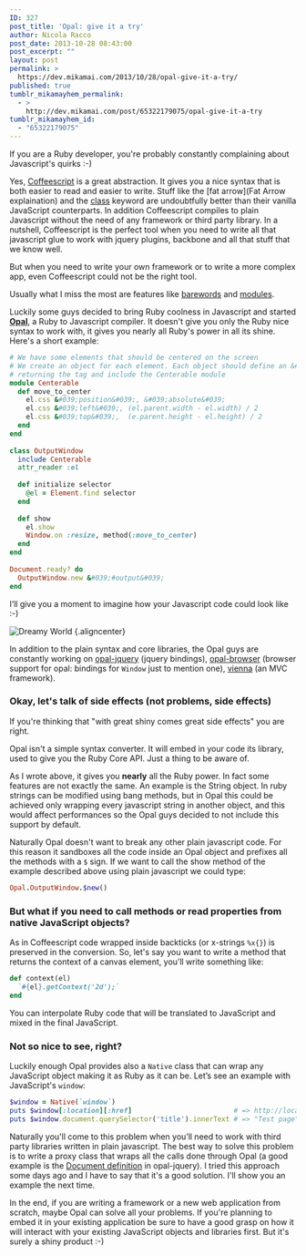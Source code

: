 ```yaml
---
ID: 327
post_title: 'Opal: give it a try'
author: Nicola Racco
post_date: 2013-10-28 08:43:00
post_excerpt: ""
layout: post
permalink: >
  https://dev.mikamai.com/2013/10/28/opal-give-it-a-try/
published: true
tumblr_mikamayhem_permalink:
  - >
    http://dev.mikamai.com/post/65322179075/opal-give-it-a-try
tumblr_mikamayhem_id:
  - "65322179075"
---
```

If you are a Ruby developer, you're probably constantly complaining about Javascript's quirks :-)

Yes, [Coffeescript](http://coffeescript.org/) is a great abstraction. It gives you a nice syntax that is both easier to read and easier to write. Stuff like the [fat arrow](Fat Arrow explaination) and the [class](http://arcturo.github.io/library/coffeescript/03_classes.html) keyword are undoubtfully better than their vanilla JavaScript counterparts. In addition Coffeescript compiles to plain Javascript without the need of any framework or third party library. In a nutshell, Coffeescript is the perfect tool when you need to write all that javascript glue to work with jquery plugins, backbone and all that stuff that we know well.

But when you need to write your own framework or to write a more complex app, even Coffeescript could not be the right tool.
<!--more-->

Usually what I miss the most are features like [barewords](http://devblog.avdi.org/2012/10/01/barewords/) and [modules](http://ruby-doc.com/docs/ProgrammingRuby/html/tut_modules.html).

Luckily some guys decided to bring Ruby coolness in Javascript and started **[Opal](http://opalrb.org/)**, a Ruby to Javascript compiler. It doesn't give you only the Ruby nice syntax to work with, it gives you nearly all Ruby's power in all its shine. Here's a short example:

```ruby
# We have some elements that should be centered on the screen
# We create an object for each element. Each object should define an &#039;el&#039; method
# returning the tag and include the Centerable module
module Centerable
  def move_to_center
    el.css &#039;position&#039;, &#039;absolute&#039;
    el.css &#039;left&#039;, (el.parent.width - el.width) / 2
    el.css &#039;top&#039;,  (e.parent.height - el.height) / 2
  end
end
 
class OutputWindow
  include Centerable
  attr_reader :el
  
  def initialize selector
    @el = Element.find selector
  end
  
  def show
    el.show
    Window.on :resize, method(:move_to_center)
  end
end
    
Document.ready? do
  OutputWindow.new &#039;#output&#039;
end
```

I’ll give you a moment to imagine how your Javascript code could look like :-)

![Dreamy World](https://dev.mikamai.com/wp-content/uploads/2013/10/dreamy_world.jpg) {.aligncenter}

In addition to the plain syntax and core libraries, the Opal guys are constantly working on [opal-jquery](https://github.com/opal/opal-jquery) (jquery bindings), [opal-browser](https://github.com/opal/opal-browser) (browser support for opal: bindings for `Window` just to mention one), [vienna](https://github.com/opal/vienna#readme) (an MVC framework).

### Okay, let's talk of side effects (not problems, side effects)

If you're thinking that "with great shiny comes great side effects" you are right.

Opal isn't a simple syntax converter. It will embed in your code its library, used to give you the Ruby Core API. Just a thing to be aware of.

As I wrote above, it gives you **nearly** all the Ruby power. In fact some features are not exactly the same. An example is the String object. In ruby strings can be modified using bang methods, but in Opal this could be achieved only wrapping every javascript string in another object, and this would affect performances so the Opal guys decided to not include this support by default.

Naturally Opal doesn't want to break any other plain javascript code. For this reason it sandboxes all the code inside an Opal object and prefixes all the methods with a `$` sign. If we want to call the show method of the example described above using plain javascript we could type:

```ruby
Opal.OutputWindow.$new()
```

### But what if you need to call methods or read properties from native JavaScript objects?

As in Coffeescript code wrapped inside backticks (or x-strings `%x{}`) is preserved in the conversion. So, let's say you want to write a method that returns the context of a canvas element, you’ll write something like:

```ruby
def context(el) 
  `#{el}.getContext('2d');`
end
```

You can interpolate Ruby code that will be translated to JavaScript and mixed in the final JavaScript.

### Not so nice to see, right?

Luckily enough Opal provides also a `Native` class that can wrap any JavaScript object making it as Ruby as it can be. Let’s see an example with JavaScript's `window`:

```ruby
$window = Native(`window`)
puts $window[:location][:href]                         # => http://localhost/
puts $window.document.querySelector('title').innerText # => "Test page"
```

Naturally you'll come to this problem when you’ll need to work with third party libraries written in plain javascript. The best way to solve this problem is to write a proxy class that wraps all the calls done through Opal (a good example is the [Document definition](https://github.com/opal/opal-jquery/blob/master/opal/opal-jquery/document.rb) in opal-jquery). I tried this approach some days ago and I have to say that it's a good solution. I'll show you an example the next time.

In the end, if you are writing a framework or a new web application from scratch, maybe Opal can solve all your problems. If you're planning to embed it in your existing application be sure to have a good grasp on how it will interact with your existing JavaScript objects and libraries first. But it's surely a shiny product :-)
